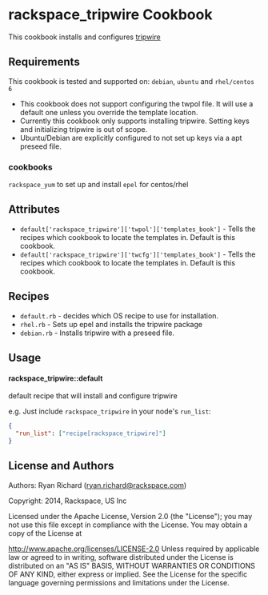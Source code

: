 rackspace_tripwire Cookbook
===========================
This cookbook installs and configures [tripwire](http://www.tripwire.com/)

Requirements
------------
This cookbook is tested and supported on:
`debian`, `ubuntu` and `rhel/centos 6`

- This cookbook does not support configuring the twpol file. It will use a default one unless you override the template location.
- Currently this cookbook only supports installing tripwire. Setting keys and initializing tripwire is out of scope.
- Ubuntu/Debian are explicitly configured to not set up keys via a apt preseed file.

### cookbooks
`rackspace_yum` to set up and install `epel` for centos/rhel

Attributes
----------
- `default['rackspace_tripwire']['twpol']['templates_book']` - Tells the recipes which cookbook to locate the templates in. Default is this cookbook.
- `default['rackspace_tripwire']['twcfg']['templates_book']` - Tells the recipes which cookbook to locate the templates in. Default is this cookbook.

Recipes
-------

- `default.rb` - decides which OS recipe to use for installation.
- `rhel.rb` - Sets up epel and installs the tripwire package
- `debian.rb` - Installs tripwire with a preseed file.

Usage
-----
#### rackspace_tripwire::default
default recipe that will install and configure tripwire

e.g.
Just include `rackspace_tripwire` in your node's `run_list`:

```json
{
  "run_list": ["recipe[rackspace_tripwire]"]
}
```

License and Authors
-------------------
Authors: Ryan Richard (<ryan.richard@rackspace.com>)

Copyright: 2014, Rackspace, US Inc

Licensed under the Apache License, Version 2.0 (the "License"); you may not use this file except in compliance with the License. You may obtain a copy of the License at

http://www.apache.org/licenses/LICENSE-2.0
Unless required by applicable law or agreed to in writing, software distributed under the License is distributed on an "AS IS" BASIS, WITHOUT WARRANTIES OR CONDITIONS OF ANY KIND, either express or implied. See the License for the specific language governing permissions and limitations under the License.
